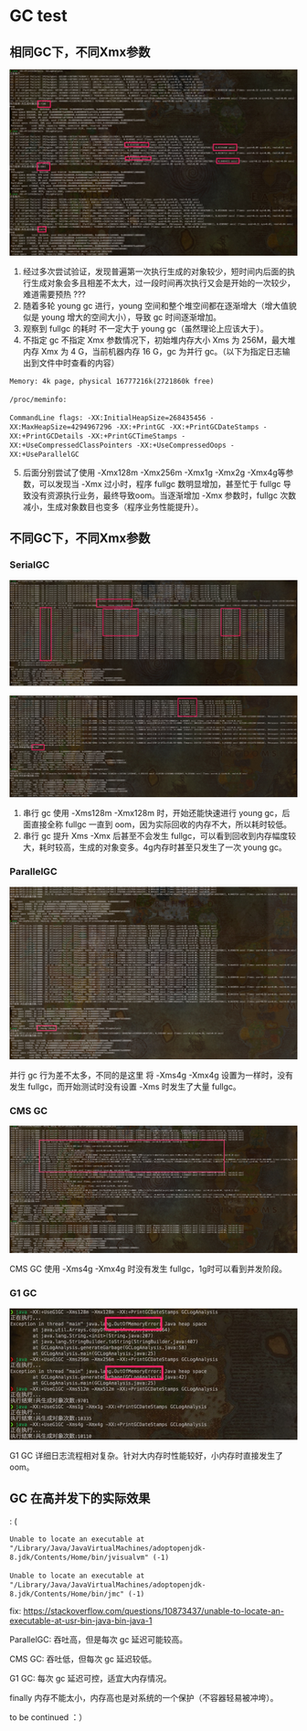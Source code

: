 # GC test

## 相同GC下，不同Xmx参数

![](assets/1.jpg)

1. 经过多次尝试验证，发现普遍第一次执行生成的对象较少，短时间内后面的执行生成对象会多且相差不太大，过一段时间再次执行又会是开始的一次较少，难道需要预热 ???
2. 随着多轮 young gc 进行，young 空间和整个堆空间都在逐渐增大（增大值貌似是 young 增大的空间大小），导致 gc 时间逐渐增加。
3. 观察到 fullgc 的耗时 不一定大于 young gc（虽然理论上应该大于）。
4. 不指定 gc 不指定 Xmx 参数情况下，初始堆内存大小 Xms 为 256M，最大堆内存 Xmx 为 4 G，当前机器内存 16 G，gc 为并行 gc。（以下为指定日志输出到文件中时查看的内容）

```
Memory: 4k page, physical 16777216k(2721860k free)

/proc/meminfo:

CommandLine flags: -XX:InitialHeapSize=268435456 -XX:MaxHeapSize=4294967296 -XX:+PrintGC -XX:+PrintGCDateStamps -XX:+PrintGCDetails -XX:+PrintGCTimeStamps -XX:+UseCompressedClassPointers -XX:+UseCompressedOops -XX:+UseParallelGC
```

5. 后面分别尝试了使用 -Xmx128m -Xmx256m -Xmx1g -Xmx2g -Xmx4g等参数，可以发现当 -Xmx 过小时，程序 fullgc 数明显增加，甚至忙于 fullgc 导致没有资源执行业务，最终导致oom。当逐渐增加 -Xmx 参数时，fullgc 次数减小，生成对象数目也变多（程序业务性能提升）。



## 不同GC下，不同Xmx参数

### SerialGC

![](assets/2.jpg)

![](assets/3.jpg)

1. 串行 gc 使用 -Xms128m -Xmx128m 时，开始还能快速进行 young gc，后面直接全称 fullgc 一直到 oom，因为实际回收的内存不大，所以耗时较低。
2. 串行 gc 提升 Xms -Xmx 后甚至不会发生 fullgc，可以看到回收到内存幅度较大，耗时较高，生成的对象变多。4g内存时甚至只发生了一次 young gc。

### ParallelGC

![](assets/4.jpg)

并行 gc 行为差不太多，不同的是这里 将 -Xms4g -Xmx4g 设置为一样时，没有发生 fullgc，而开始测试时没有设置 -Xms 时发生了大量 fullgc。

### CMS GC

![](assets/5.jpg)

CMS GC 使用 -Xms4g -Xmx4g 时没有发生 fullgc，1g时可以看到并发阶段。

### G1 GC

![](assets/6.jpg)

G1 GC 详细日志流程相对复杂。针对大内存时性能较好，小内存时直接发生了 oom。

## GC 在高并发下的实际效果

: (

```
Unable to locate an executable at "/Library/Java/JavaVirtualMachines/adoptopenjdk-8.jdk/Contents/Home/bin/jvisualvm" (-1)

Unable to locate an executable at "/Library/Java/JavaVirtualMachines/adoptopenjdk-8.jdk/Contents/Home/bin/jmc" (-1)
```

fix: https://stackoverflow.com/questions/10873437/unable-to-locate-an-executable-at-usr-bin-java-bin-java-1



ParallelGC: 吞吐高，但是每次 gc 延迟可能较高。

CMS GC: 吞吐低，但每次 gc 延迟较低。

G1 GC:  每次 gc 延迟可控，适宜大内存情况。

finally 内存不能太小，内存高也是对系统的一个保护（不容器轻易被冲垮）。



to be continued ：）